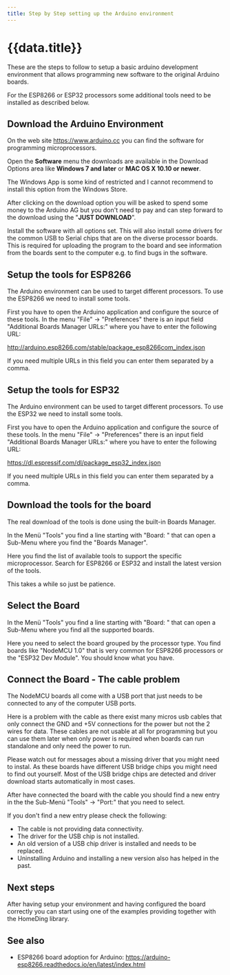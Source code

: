 ```yaml
---
title: Step by Step setting up the Arduino environment
---
```


# {{data.title}}

These are the steps to follow to setup a basic arduino development environment that allows programming new software to the original Arduino boards.

For the ESP8266 or ESP32 processors some additional tools need to be installed as described below.

  
## Download the Arduino Environment

On the web site <https://www.arduino.cc> you can find the software for programming microprocessors.

Open the **Software** menu the downloads are available in the Download Options area
like **Windows 7 and later** or **MAC OS X 10.10 or newer**.

The Windows App is some kind of restricted and I cannot recommend to install this option from the Windows Store.

After clicking on the download option you will be asked to spend some money to the Arduino AG
but you don't need tp pay and can step forward to the download using the "**JUST DOWNLOAD**".

Install the software with all options set. This will also install some drivers for the common USB to Serial chips
that are on the diverse processor boards. This is required for uploading the program to the board
and see information from the boards sent to the computer e.g. to find bugs in the software.


## Setup the tools for ESP8266

The Arduino environment can be used to target different processors. To use the ESP8266 we need to install some tools.

First you have to open the Arduino application and configure the source of these tools. In the menu "File" -> "Preferences"
there is an input field "Additional Boards Manager URLs:" where you have to enter the following URL:

<http://arduino.esp8266.com/stable/package_esp8266com_index.json>

If you need multiple URLs in this field you can enter them separated by a comma.


## Setup the tools for ESP32

The Arduino environment can be used to target different processors. To use the ESP32 we need to install some tools.

First you have to open the Arduino application and configure the source of these tools. In the menu "File" -> "Preferences"
there is an input field "Additional Boards Manager URLs:" where you have to enter the following URL:

<https://dl.espressif.com/dl/package_esp32_index.json>

If you need multiple URLs in this field you can enter them separated by a comma.


## Download the tools for the board 

The real download of the tools is done using the built-in Boards Manager.

In the Menü "Tools" you find a line starting with "Board: " that can open a Sub-Menu where you find the "Boards Manager".

Here you find the list of available tools to support the specific microprocessor. Search for ESP8266 or ESP32
and install the latest version of the tools.

This takes a while so just be patience.


## Select the Board

In the Menü "Tools" you find a line starting with "Board: " that can open a Sub-Menu
where you find all the supported boards.

Here you need to select the board grouped by the processor type.
You find boards like "NodeMCU 1.0" that is very common for ESP8266 processors
or the "ESP32 Dev Module". You should know what you have.


## Connect the Board - The cable problem

The NodeMCU boards all come with a USB port that just needs to be connected to any of the computer USB ports. 

Here is a problem with the cable as there exist many micros usb cables that only connect the GND and +5V connections
for the power but not the 2  wires for data. These cables are not usable at all for programming but you can use them later
when only power is required when boards can run standalone and only need the power to run.

Please watch out for messages about a missing driver that you might need to instal.
As these boards have different USB bridge chips you might need to find out yourself.
Most of the USB bridge chips are detected and driver download starts automatically in most cases.

After have connected the board with the cable you should find a new entry in the 
the Sub-Menü "Tools" -> "Port:" that you need to select.

If you don't find a new entry please check the following:

* The cable is not providing data connectivity.
* The driver for the USB chip is not installed.
* An old version of a USB chip driver is installed and needs to be replaced.
* Uninstalling Arduino and installing a new version also has helped in the past.


## Next steps

After having setup your environment and having configured the board correctly you can start using one of the examples providing together with the HomeDing library.


## See also

* ESP8266 board adoption for Arduino: <https://arduino-esp8266.readthedocs.io/en/latest/index.html>
